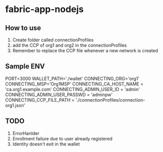 # fabric-app-nodejs

## How to use
1. Create folder called connectionProfiles
2. add the CCP of org1 and org2 in the connectionProfiles
3. Remember to replace the CCP file whenever a new network is created

## Sample ENV

PORT=3000
WALLET_PATH='./wallet'
CONNECTING_ORG='org1'
CONNECTING_MSP='Org1MSP'
CONNECTING_CA_HOST_NAME = 'ca.org1.example.com'
CONNECTING_ADMIN_USER_ID = 'admin'
CONNECTING_ADMIN_USER_PASSWD = 'adminpw'
CONNECTING_CCP_FILE_PATH = './connectionProfiles/connection-org1.json'

## TODO
1. ErrorHanlder
  1. Enrollment failure due to user already registered
  2. Identity doesn't exit in the wallet